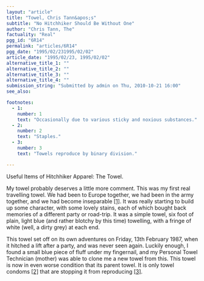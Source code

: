 ```yaml
---
layout: "article"
title: "Towel, Chris Tann&apos;s"
subtitle: "No Hitchhiker Should Be Without One"
author: "Chris Tann, The"
factuality: "Real"
pgg_id: "6R14"
permalink: "articles/6R14"
pgg_date: "1995/02/231995/02/02"
article_date: "1995/02/23, 1995/02/02"
alternative_title_1: ""
alternative_title_2: ""
alternative_title_3: ""
alternative_title_4: ""
submission_string: "Submitted by admin on Thu, 2010-10-21 16:00"
see_also:

footnotes: 
  - 1:
    number: 1
    text: "Occasionally due to various sticky and noxious substances."
  - 2:
    number: 2
    text: "Staples."
  - 3:
    number: 3
    text: "Towels reproduce by binary division."

---
```

<div>
<p>Useful Items of Hitchhiker Apparel: The Towel.</p>
<p>My towel probably deserves a little more comment. This was my first real travelling towel. We had been to Europe together, we had been in the army together, and we had become inseparable <a href="#footnote-body.1" name="footnote-link.1" class="footnote-link">[1]</a>. It was really starting to build up some character, with some lovely stains, each of which bought back memories of a different party or road-trip. It was a simple towel, six foot of plain, light blue (and rather blotchy by this time) towelling, with a fringe of white (well, a dirty grey) at each end.</p>
<p>This towel set off on its own adventures on Friday, 13th February 1987, when it hitched a lift after a party, and was never seen again. Luckily enough, I found a small blue piece of fluff under my fingernail, and my Personal Towel Technician (mother) was able to clone me a new towel from this. This towel is now in even worse condition that its parent towel. It is only towel condoms <a href="#footnote-body.2" name="footnote-link.2" class="footnote-link">[2]</a> that are stopping it from reproducing <a href="#footnote-body.3" name="footnote-link.3" class="footnote-link">[3]</a>.</p>
</div>

